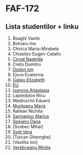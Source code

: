 # FAF-172 
## Lista studentilor + linku

1. Boaghi Vasile 
2. Botnaru Ina
3. Chirica Maria-Mirabela
4. Chiseliov Eugen-Catalin
5. [Cirnat Nadejda](https://github.com/nadiusa/OOP)
6. Cretu Dumitru
7. [Dodon Ion](https://github.com/iondodon1998/UTM_OOP.git)
8. Ejova Ecaterina
9. [Galaju Elizabeth](https://github.com/ElizabetG/OOP)
10. [EU](https://github.com/AlinaGomeniuc/oop)
11. [Ivanova Anastasia](https://github.com/AshleyBlair/OOP)
12. Laptedulce Nicu
13. Medinschii Eduard
14. [Munteanu Maria](https://github.com/MaryMN/oop)
15. Railean Nichita
16. [Sarmaniuc Marius](https://github.com/mariussarmaniuc/POO)  
17. [Speianu Dana](https://github.com/speianudana/OOP)
18. [Scebec Mihai]
19. [Svet Vera](https://github.com/verasv81/oop-labaratories)
20. [Turcan Gheorghe]
21. [Vasilita Ion]
22. [Verebceanu Mirela](https://github.com/mirelaverebceanu/OOP)
